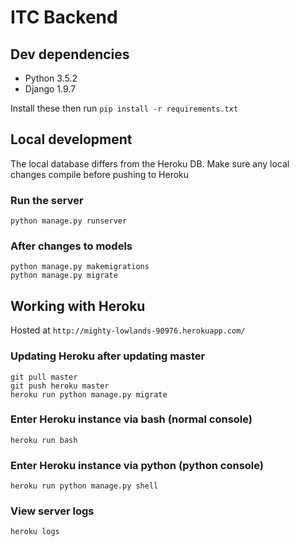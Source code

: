 # ITC Backend

## Dev dependencies
* Python 3.5.2
* Django 1.9.7

Install these then run `pip install -r requirements.txt`

## Local development

The local database differs from the Heroku DB. Make sure any local changes compile before pushing to Heroku

### Run the server
    python manage.py runserver

### After changes to models
    python manage.py makemigrations
    python manage.py migrate

## Working with Heroku

Hosted at `http://mighty-lowlands-90976.herokuapp.com/`

### Updating Heroku after updating master
    git pull master
    git push heroku master
    heroku run python manage.py migrate

### Enter Heroku instance via bash (normal console)
    heroku run bash

### Enter Heroku instance via python (python console)
    heroku run python manage.py shell

### View server logs
    heroku logs
